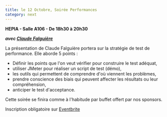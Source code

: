 ```yaml
---
title: le 12 Octobre, Soirée Performances
category: next
---
```


**HEPIA - Salle A106 - De 18h30 à 20h30**

***avec [Claude Falguière](/jug/speakers.html?key=claude_falguiere)***

La présentation de Claude Falguière portera sur la stratégie de test de performance. Elle aborde 5 points :

- Définir les points que l'on veut vérifier pour construire le test adéquat,
- utiliser JMeter pour réaliser un script de test (démo),
- les outils qui permettent de comprendre d'où viennent les problèmes,
- prendre conscience des biais qui peuvent affecter les résultats ou leur compréhension,
- anticiper le test d'acceptance.

Cette soirée se finira comme à l'habitude par buffet offert par nos sponsors.

Inscription obligatoire sur [Eventbrite](http://www.eventbrite.com/event/2271795000)